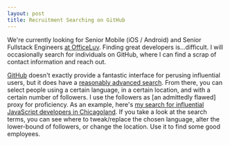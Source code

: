 ```yaml
---
layout: post
title: Recruitment Searching on GitHub
---
```

We're currently looking for Senior Mobile (iOS / Android) and Senior Fullstack Engineers [at OfficeLuv](//www.officeluv.com/careers). Finding great developers is...difficult. I will occasionally search for individuals on GitHub, where I can find a scrap of contact information and reach out.

[GitHub](//github.com) doesn't exactly provide a fantastic interface for perusing influential users, but it does have a [reasonably advanced search](//github.com/search/advanced). From there, you can select people using a certain language, in a certain location, and with a certain number of followers. I use the followers as [an admittedly flawed] proxy for proficiency. As an example, here's [my search for influential JavaScript developers in Chicagoland](https://github.com/search?utf8=✓&q=location%3AChicago+location%3AIL+followers%3A%3E15+language%3AJavaScript&type=Users&ref=searchresults). If you take a look at the search terms, you can see where to tweak/replace the chosen language, alter the lower-bound of followers, or change the location. Use it to find some good employees.
